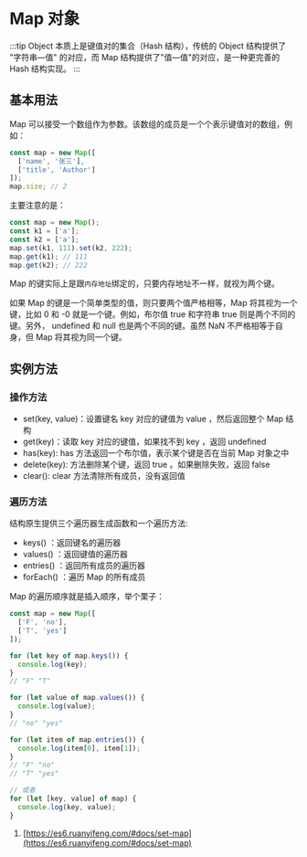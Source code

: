# Map 对象

:::tip
Object 本质上是键值对的集合（Hash 结构），传统的 Object 结构提供了 "字符串—值" 的对应，而 Map 结构提供了"值—值"的对应，是一种更完善的 Hash 结构实现。
:::

## 基本用法

Map 可以接受一个数组作为参数。该数组的成员是一个个表示键值对的数组，例如：

```js
const map = new Map([
  ['name', '张三'],
  ['title', 'Author']
]);
map.size; // 2
```

主要注意的是：

```js
const map = new Map();
const k1 = ['a'];
const k2 = ['a'];
map.set(k1, 111).set(k2, 222);
map.get(k1); // 111
map.get(k2); // 222
```

Map 的键实际上是跟`内存地址`绑定的，只要内存地址不一样，就视为两个键。

如果 Map 的键是一个简单类型的值，则只要两个值严格相等，Map 将其视为一个键，比如 0 和 -0 就是一个键。例如，布尔值 true 和字符串 true 则是两个不同的键。另外， undefined 和 null 也是两个不同的键。虽然 NaN 不严格相等于自身，但 Map 将其视为同一个键。

## 实例方法

### 操作方法

- set(key, value)：设置键名 key 对应的键值为 value ，然后返回整个 Map 结构
- get(key)：读取 key 对应的键值，如果找不到 key ，返回 undefined
- has(key): has 方法返回一个布尔值，表示某个键是否在当前 Map 对象之中
- delete(key): 方法删除某个键，返回 true 。如果删除失败，返回 false
- clear(): clear 方法清除所有成员，没有返回值

### 遍历方法

结构原生提供三个遍历器生成函数和一个遍历方法:

- keys() ：返回键名的遍历器
- values() ：返回键值的遍历器
- entries() ：返回所有成员的遍历器
- forEach() ：遍历 Map 的所有成员

Map 的遍历顺序就是插入顺序，举个栗子：

```javascript
const map = new Map([
  ['F', 'no'],
  ['T', 'yes']
]);

for (let key of map.keys()) {
  console.log(key);
}
// "F" "T"

for (let value of map.values()) {
  console.log(value);
}
// "no" "yes"

for (let item of map.entries()) {
  console.log(item[0], item[1]);
}
// "F" "no"
// "T" "yes"

// 或者
for (let [key, value] of map) {
  console.log(key, value);
}
```

1. [https://es6.ruanyifeng.com/#docs/set-map](https://es6.ruanyifeng.com/#docs/set-map)
